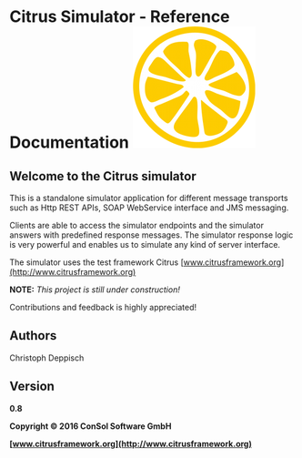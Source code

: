 # Citrus Simulator - Reference Documentation ![citrus-logo](images/citrus_logo.png)

## Welcome to the Citrus simulator

This is a standalone simulator application for different message transports such as Http REST APIs, SOAP WebService interface and
JMS messaging.

Clients are able to access the simulator endpoints and the simulator answers with predefined response
messages. The simulator response logic is very powerful and enables us to simulate any kind of server interface.
 
The simulator uses the test framework Citrus [www.citrusframework.org](http://www.citrusframework.org)

**NOTE:** *This project is still under construction!* 

Contributions and feedback is highly appreciated!  

## Authors

Christoph Deppisch

## Version

**0.8**

**Copyright © 2016 ConSol Software GmbH**

**[www.citrusframework.org](http://www.citrusframework.org)**